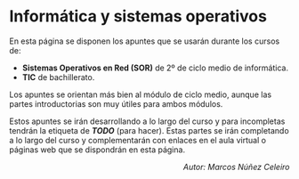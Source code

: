 # Informática y sistemas operativos

En esta página se disponen los apuntes que se usarán durante los cursos de:

- **Sistemas Operativos en Red (SOR)** de 2º de ciclo medio de informática.
- **TIC** de bachillerato.

Los apuntes se orientan más bien al módulo de ciclo medio, aunque las partes introductorias son muy útiles para ambos módulos.

Estos apuntes se irán desarrollando a lo largo del curso y para incompletas tendrán la etiqueta de ***TODO*** (para hacer). Estas partes se irán completando a lo largo del curso y complementarán con enlaces en el aula virtual o páginas web que se dispondrán en esta página.
<div style="text-align: right"><i>Autor: Marcos Núñez Celeiro</i></div>
